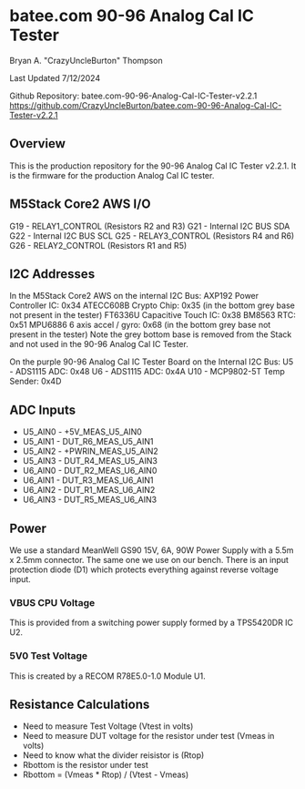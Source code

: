 # batee.com 90-96 Analog Cal IC Tester

Bryan A. "CrazyUncleBurton" Thompson

 Last Updated 7/12/2024

Github Repository:  batee.com-90-96-Analog-Cal-IC-Tester-v2.2.1
<https://github.com/CrazyUncleBurton/batee.com-90-96-Analog-Cal-IC-Tester-v2.2.1>

## Overview

This is the production repository for the 90-96 Analog Cal IC Tester v2.2.1.  It is the firmware for the production Analog Cal IC tester.  

## M5Stack Core2 AWS I/O

G19 - RELAY1_CONTROL (Resistors R2 and R3)
G21 - Internal I2C BUS SDA
G22 - Internal I2C BUS SCL
G25 - RELAY3_CONTROL (Resistors R4 and R6)
G26 - RELAY2_CONTROL (Resistors R1 and R5)

## I2C Addresses

In the M5Stack Core2 AWS on the internal I2C Bus:
AXP192 Power Controller IC:   0x34
ATECC608B Crypto Chip:        0x35 (in the bottom grey base not present in the tester)
FT6336U Capacitive Touch IC:  0x38
BM8563 RTC:                   0x51
MPU6886 6 axis accel / gyro:  0x68 (in the bottom grey base not present in the tester)
Note the grey bottom base is removed from the Stack and not used in the 90-96 Analog Cal IC Tester.

On the purple 90-96 Analog Cal IC Tester Board on the Internal I2C Bus:
U5 - ADS1115 ADC:             0x48
U6 - ADS1115 ADC:             0x4A
U10 - MCP9802-5T Temp Sender: 0x4D

## ADC Inputs

* U5_AIN0 - +5V_MEAS_U5_AIN0
* U5_AIN1 - DUT_R6_MEAS_U5_AIN1
* U5_AIN2 - +PWRIN_MEAS_U5_AIN2
* U5_AIN3 - DUT_R4_MEAS_U5_AIN3
* U6_AIN0 - DUT_R2_MEAS_U6_AIN0
* U6_AIN1 - DUT_R3_MEAS_U6_AIN1
* U6_AIN2 - DUT_R1_MEAS_U6_AIN2
* U6_AIN3 - DUT_R5_MEAS_U6_AIN3

## Power

We use a standard MeanWell GS90 15V, 6A, 90W Power Supply with a 5.5m x 2.5mm connector.  The same one we use on our bench.  There is an input protection diode (D1) which protects everything against reverse voltage input.

### VBUS CPU Voltage

This is provided from a switching power supply formed by a TPS5420DR IC U2.

### 5V0 Test Voltage

This is created by a RECOM R78E5.0-1.0 Module U1.  

## Resistance Calculations

* Need to measure Test Voltage (Vtest in volts)
* Need to measure DUT voltage for the resistor under test (Vmeas in volts)
* Need to know what the divider reisistor is (Rtop)
* Rbottom is the resistor under test
* Rbottom = (Vmeas * Rtop) / (Vtest - Vmeas)
